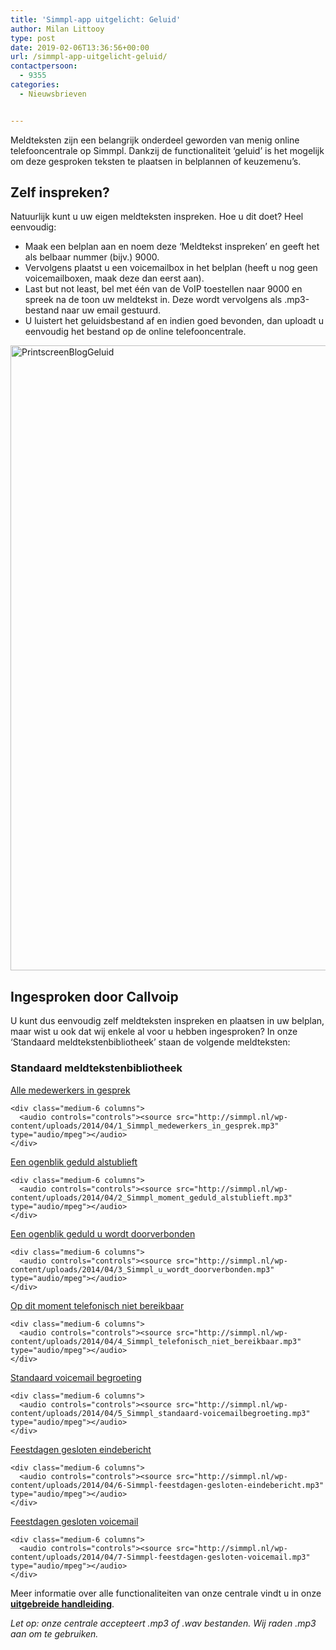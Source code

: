 ```yaml
---
title: 'Simmpl-app uitgelicht: Geluid'
author: Milan Littooy
type: post
date: 2019-02-06T13:36:56+00:00
url: /simmpl-app-uitgelicht-geluid/
contactpersoon:
  - 9355
categories:
  - Nieuwsbrieven


---
```

Meldteksten zijn een belangrijk onderdeel geworden van menig online telefooncentrale op Simmpl. Dankzij de functionaliteit ‘geluid’ is het mogelijk om deze gesproken teksten te plaatsen in belplannen of keuzemenu’s.

<!--more-->

## Zelf inspreken?

Natuurlijk kunt u uw eigen meldteksten inspreken. Hoe u dit doet? Heel eenvoudig:

  * Maak een belplan aan en noem deze ‘Meldtekst inspreken’ en geeft het als belbaar nummer (bijv.) 9000.
  * Vervolgens plaatst u een voicemailbox in het belplan (heeft u nog geen voicemailboxen, maak deze dan eerst aan).
  * Last but not least, bel met één van de VoIP toestellen naar 9000 en spreek na de toon uw meldtekst in. Deze wordt vervolgens als .mp3-bestand naar uw email gestuurd.
  * U luistert het geluidsbestand af en indien goed bevonden, dan uploadt u eenvoudig het bestand op de online telefooncentrale.
<img height="1000" width="1000" src="https://www.callvoiptelefonie.nl/wp-content/uploads/2019/02/CvT-BlogberichtGeluid.png" alt="PrintscreenBlogGeluid" />

## Ingesproken door Callvoip

U kunt dus eenvoudig zelf meldteksten inspreken en plaatsen in uw belplan, maar wist u ook dat wij enkele al voor u hebben ingesproken? In onze ‘Standaard meldtekstenbibliotheek’ staan de volgende meldteksten:

<div class="callout">
  <h3 id="standaard">
    Standaard meldtekstenbibliotheek
  </h3>

  <div class="row">
    <div class="medium-6 columns">
      <a href="http://simmpl.nl/wp-content/uploads/2014/04/1_Simmpl_medewerkers_in_gesprek.mp3" target="_blank" rel="noopener" download="in_gesprek">Alle medewerkers in gesprek </a>
    </div>

    <div class="medium-6 columns">
      <audio controls="controls"><source src="http://simmpl.nl/wp-content/uploads/2014/04/1_Simmpl_medewerkers_in_gesprek.mp3" type="audio/mpeg"></audio>
    </div>
  </div>

  <div class="row">
    <div class="medium-6 columns">
      <a href="http://simmpl.nl/wp-content/uploads/2014/04/2_Simmpl_moment_geduld_alstublieft.mp3" target="_blank" rel="noopener" download="moment_geduld">Een ogenblik geduld alstublieft</a>
    </div>

    <div class="medium-6 columns">
      <audio controls="controls"><source src="http://simmpl.nl/wp-content/uploads/2014/04/2_Simmpl_moment_geduld_alstublieft.mp3" type="audio/mpeg"></audio>
    </div>
  </div>

  <div class="row">
    <div class="medium-6 columns">
      <a href="http://simmpl.nl/wp-content/uploads/2014/04/3_Simmpl_u_wordt_doorverbonden.mp3" target="_blank" rel="noopener" download="wordt_doorverbonden">Een ogenblik geduld u wordt doorverbonden</a>
    </div>

    <div class="medium-6 columns">
      <audio controls="controls"><source src="http://simmpl.nl/wp-content/uploads/2014/04/3_Simmpl_u_wordt_doorverbonden.mp3" type="audio/mpeg"></audio>
    </div>
  </div>

  <div class="row">
    <div class="medium-6 columns">
      <a href="http://simmpl.nl/wp-content/uploads/2014/04/4_Simmpl_telefonisch_niet_bereikbaar.mp3" target="_blank" rel="noopener" download="niet_bereikbaar">Op dit moment telefonisch niet bereikbaar</a>
    </div>

    <div class="medium-6 columns">
      <audio controls="controls"><source src="http://simmpl.nl/wp-content/uploads/2014/04/4_Simmpl_telefonisch_niet_bereikbaar.mp3" type="audio/mpeg"></audio>
    </div>
  </div>

  <div class="row">
    <div class="medium-6 columns">
      <a href="http://simmpl.nl/wp-content/uploads/2014/04/5_Simmpl_standaard-voicemailbegroeting.mp3" target="_blank" rel="noopener" download="standaard_voicemail">Standaard voicemail begroeting</a>
    </div>

    <div class="medium-6 columns">
      <audio controls="controls"><source src="http://simmpl.nl/wp-content/uploads/2014/04/5_Simmpl_standaard-voicemailbegroeting.mp3" type="audio/mpeg"></audio>
    </div>
  </div>

  <div class="row">
    <div class="medium-6 columns">
      <a href="http://simmpl.nl/wp-content/uploads/2014/04/6-Simmpl-feestdagen-gesloten-eindebericht.mp3" target="_blank" rel="noopener" download="feestdagen_gesloten">Feestdagen gesloten eindebericht</a>
    </div>

    <div class="medium-6 columns">
      <audio controls="controls"><source src="http://simmpl.nl/wp-content/uploads/2014/04/6-Simmpl-feestdagen-gesloten-eindebericht.mp3" type="audio/mpeg"></audio>
    </div>
  </div>

  <div class="row">
    <div class="medium-6 columns">
      <a href="http://simmpl.nl/wp-content/uploads/2014/04/7-Simmpl-feestdagen-gesloten-voicemail.mp3" target="_blank" rel="noopener" download="feestdagen_gesloten_voicemail">Feestdagen gesloten voicemail</a>
    </div>

    <div class="medium-6 columns">
      <audio controls="controls"><source src="http://simmpl.nl/wp-content/uploads/2014/04/7-Simmpl-feestdagen-gesloten-voicemail.mp3" type="audio/mpeg"></audio>
    </div>
  </div>
</div>

Meer informatie over alle functionaliteiten van onze centrale vindt u in onze [**uitgebreide handleiding**][1].

_Let op: onze centrale accepteert .mp3 of .wav bestanden. Wij raden .mp3 aan om te gebruiken._

 [1]: http://www.simmpl.nl/downloads/Welkom_op_de_Simmpl_telefooncentrale.pdf